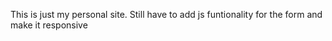 This is just my personal site. Still have to add js funtionality for the form and make it responsive
